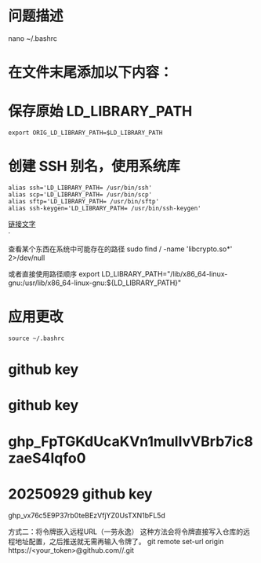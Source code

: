 # 问题描述


nano ~/.bashrc

# 在文件末尾添加以下内容：
# 保存原始 LD_LIBRARY_PATH
```
export ORIG_LD_LIBRARY_PATH=$LD_LIBRARY_PATH
```

# 创建 SSH 别名，使用系统库
```
alias ssh='LD_LIBRARY_PATH= /usr/bin/ssh'
alias scp='LD_LIBRARY_PATH= /usr/bin/scp'
alias sftp='LD_LIBRARY_PATH= /usr/bin/sftp'
alias ssh-keygen='LD_LIBRARY_PATH= /usr/bin/ssh-keygen'
```

[链接文字](https://example.com)  
·

查看某个东西在系统中可能存在的路径
sudo find / -name 'libcrypto.so*' 2>/dev/null

或者直接使用路径顺序
export LD_LIBRARY_PATH="/lib/x86_64-linux-gnu:/usr/lib/x86_64-linux-gnu:${LD_LIBRARY_PATH}"

# 应用更改
`source ~/.bashrc`


# github key

# github key
# 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

# 20250929 github key
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


方式二：将令牌嵌入远程URL（一劳永逸）
这种方法会将令牌直接写入仓库的远程地址配置，之后推送就无需再输入令牌了。
git remote set-url origin https://<your_token>@github.com/<username>/<repository>.git

